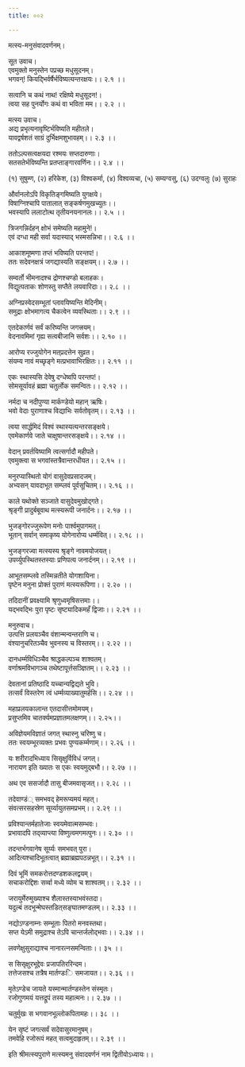 ```yaml
---
title: ००२

---
```

मत्स्य-मनुसंवादवर्णनम्।  
  
सूत उवाच।  
एवमुक्तो मनुस्तेन पप्रच्छ मधुसूदनम्।  
भगवन्! कियद्भिर्वर्षैर्भविष्यत्यन्तरक्षयः।। २.१ ।।  
  
सत्वानि च कथं नाथ! रक्षिष्ये मधुसूदन!।  
त्वया सह पुनर्योगः कथं वा भविता मम।। २.२ ।।  
  
मत्स्य उवाच।  
अद्य प्रभृत्यनावृष्टिर्भविष्यति महीतले।  
यावद्वर्षशतं साग्रं दुर्भिक्षमशुभावहम्।। २.३ ।।  
  
ततोऽल्पसत्वक्षयदा रश्मयः सप्तदारुणाः।  
सतसतेर्भविष्यन्ति प्रतप्ताङ्गारवर्णिनः।। २.४ ।।  
  
(१) सुषुम्ण, (२) हरिकेश, (३) विश्वकर्मा, (४) विश्वव्यचा, (५) सम्यग्वसु, (६) उदग्वलुः (७) सुराहः  
  
और्वानलोऽपि विकृतिङ्गमिष्यति युगक्षये।  
विषाग्निश्चापि पातालात् सङ्कर्षणमुखच्युतः।।  
भवस्यापि ललाटोत्थ तृतीयनयनानलः।। २.५ ।।  
  
त्रिजगन्निर्दहन् क्षोभं समेष्यति महामुने!।  
एवं दग्धा मही सर्वा यदास्याद् भस्मसन्निभा।। २.६ ।।  
  
आकाशमूष्मणा तप्तं भविष्यति परन्तप!।  
ततः सदेवनक्षत्रं जगद्यास्यति सङ्क्षयम्‌।। २.७ ।।  
  
सम्वर्तो भीमनादश्च द्रोणश्चण्डो बलाहकः।  
विद्युत्पताकः शोणस्तु सप्तैते लयवारिदाः।। २.८ ।।  
  
अग्निप्रस्वेदसम्भूतां प्लावयिष्यन्ति मेदिनीम्।  
समुद्राः क्षोभमागत्य चैकत्वेन व्यवस्थिताः।। २.९ ।।  
  
एतदेकार्णवं सर्वं करिष्यन्ति जगत्त्रयम्।  
वेदनावमिमां गृह्य सत्वबीजानि सर्वशः।। २.१० ।।  
  
आरोप्य रज्जुयोगेन मत्‌प्रदत्तेन सुव्रत।  
संयम्य नावं मच्छृङ्गे मत्प्रभावाभिरक्षितः।। २.११ ।।  
  
एकः स्थास्यसि देवेषु दग्धेष्वपि परन्तप!।  
सोमसूर्यावहं ब्रह्मा चतुर्लोक समन्वितः।। २.१२ ।।  
  
नर्मदा च नदीपुण्या मार्कण्डेयो महान् ऋषिः।  
भवो वेदाः पुराणाश्च विद्याभिः सर्वतोवृतम्।। २.१३ ।।  
  
त्वया सार्द्धमिदं विश्वं स्थास्यत्यन्तरसङ्क्षये।  
एवमेकार्णवे जाते चाक्षुषान्तरसङ्क्षये।। २.१४ ।।  
  
वेदान् प्रवर्तयिष्यामि त्वत्सर्गादौ महीपते।  
एवमुक्त्वा स भगवांस्तत्रैवान्तरधीयत।। २.१५ ।।  
  
मनुरप्यास्थितो योगं वासुदेवप्रसादजम्।  
अभ्यसन् यावदाभूत सम्प्लवं पूर्वसूचितम्।। २.१६ ।।  
  
काले यथोक्ते सञ्जाते वासुदेवमुखोद्गते।  
श्रृङ्गी प्रादुर्बबूवाथ मत्स्यरूपी जनार्दनः।। २.१७ ।।  
  
भुजङ्गोरज्जुरूपेण मनोः पार्श्वमुपागमत्।  
भूतान्‌ सर्वान्‌ समाकृष्य योगेनारोप्य धर्म्मवित्।। २.१८ ।।  
  
भुजङ्गरज्वा मत्स्यस्य श्रृङ्गे नावमयोजयत्।  
उपर्य्युपस्थितस्तस्याः प्रणिपत्य जनार्दनम्।। २.१९ ।।  
  
आभूतसम्प्लवे तस्मिन्नतीते योगशायिना।  
पृष्टेन मनुना प्रोक्तं पुराणं मत्स्यरूपिणा।। २.२० ।।  
  
तदिदानीं प्रवक्ष्यामि श्रृणुध्वमृषिसत्तमाः।।  
यद्भवद्भिः पुरा पृष्टः सृष्ट्यादिकमहँ द्विजाः।। २.२१ ।।  
  
मनुरुवाच।  
उत्पत्ति प्रलयञ्चैव वंशान्मन्वन्तराणि च।  
वंश्यानुचरितञ्चैव भुवनस्य च विस्तरम्।। २.२२ ।।  
  
दानधर्म्मविधिञ्चैव श्राद्धकल्पञ्च शाश्वतम्।  
वर्णाश्रमविभागञ्च तथेष्टापूर्त्तसञ्ज्ञितम्।। २.२३ ।।  
  
देवतानां प्रतिष्ठादि यच्चान्यद्विद्यते भुवि।  
तत्सर्वं विस्तरेण त्वं धर्म्मव्याख्यातुमर्हसि।। २.२४ ।।  
  
महाप्रलयकालान्त एतदासीत्तमोमयम्।  
प्रसुप्तमिव चातर्क्यमप्रज्ञातमलक्षणम्।। २.२५।।  
  
अविज्ञेयमविज्ञातं जगत् स्थास्नु चरिष्णु च।  
ततः स्वयम्भूरव्यक्तः प्रभवः पुण्यकर्म्मणाम्।। २.२६ ।।  
  
यः शरीरादभिध्याय सिसृक्षुर्विविधं जगत्।  
नारायण इति ख्यातः स एकः स्वयमुद्‌बभौ।। २.२७ ।।  
  
अथ एव ससर्जादौ तासु बीजमवासृजत्।। २.२८ ।।  
  
तदेवाण्डं् समभवद् हेमरूप्यमयं महत्।  
संवत्सरसहस्रेण सूर्य्यायुतसमप्रभम्।। २.२९ ।।  
  
प्रविश्यान्तर्महातेजाः स्वयमेवात्मसम्भवः।  
प्रभावादपि तद्‌व्याप्त्या विष्णुत्वमगमत्पुनः।। २.३० ।।  
  
तदन्तर्भगवानेष सूर्य्यः समभवत् पुरा।  
आदित्यश्चादिभूतत्वात् ब्रह्माब्रह्मपठन्नभूत्।। २.३१ ।।  
  
दिवं भूमिं समकरोत्तदण्डशकलद्वयम्।  
सचाकरोद्दिशः सर्व्वा मध्ये व्योम च शाश्वतम्।। २.३२ ।।  
  
जरायुर्मेरुमुख्याश्च शैलास्तस्याभवंस्तदा।  
यदुल्बं तदभून्मेघस्तडित्‌सङ्घातमण्डलम्।। २.३३ ।।  
  
नद्योऽण्डनाम्नः सम्भूताः पितरो मनवस्तथा।  
सप्त येऽमी समुद्राश्च तेऽपि चान्तर्जलोद्भवाः।। २.३४ ।।  
  
लवणेक्षुसुराद्याश्च नानारत्नसमन्विताः।। ३५ ।।  
  
स सिसृक्षुरभूद्देवः प्रजापतिररिन्दम।  
तत्तेजसश्च तत्रैष मार्तण्डःि समजायत।। २.३६ ।।  
  
मृतेऽण्डेच जायते यस्मान्मार्तण्डस्तेन संस्मृतः।  
रजोगुणमयं यत्तद्रूपं तस्य महात्मनः।। २.३७ ।।  
  
चतुर्मुखः स भगवानभूल्लोकपितामहः।। ३८ ।।  
  
येन सृष्टं जगत्सर्वं सदेवासुरमानुषम्।  
तमवेहि रजोरूपं महत्‌ सत्वमुदाहृतम्।। २.३९ ।।  
  
इति श्रीमत्स्यपुराणे मत्स्यमनु संवादवर्णनं नाम द्वितीयोऽध्यायः।।